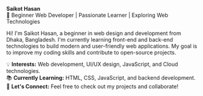**Saikot Hasan**  
🚀 Beginner Web Developer | Passionate Learner | Exploring Web Technologies  

Hi! I'm Saikot Hasan, a beginner in web design and development from Dhaka, Bangladesh. I'm currently learning front-end and back-end technologies to build modern and user-friendly web applications. My goal is to improve my coding skills and contribute to open-source projects.  

💡 **Interests:** Web development, UI/UX design, JavaScript, and Cloud technologies.  
📚 **Currently Learning:** HTML, CSS, JavaScript, and backend development.  
🔗 **Let's Connect:** Feel free to check out my projects and collaborate!  

